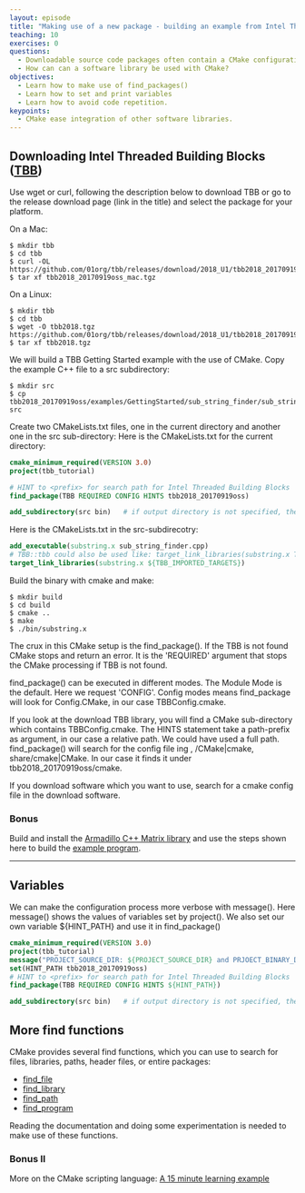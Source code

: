 ```yaml
---
layout: episode
title: "Making use of a new package - building an example from Intel Threaded Building Blocks"
teaching: 10
exercises: 0
questions:
  - Downloadable source code packages often contain a CMake configuration.
  - How can can a software library be used with CMake?
objectives:
  - Learn how to make use of find_packages()
  - Learn how to set and print variables
  - Learn how to avoid code repetition.
keypoints:
  - CMake ease integration of other software libraries.
---
```


## Downloading Intel Threaded Building Blocks ([TBB](https://github.com/01org/tbb/releases))
Use wget or curl, following the description below to download TBB or go to the release download page (link in the title) and select the package for your platform.

On a Mac:
```shell
$ mkdir tbb
$ cd tbb
$ curl -OL https://github.com/01org/tbb/releases/download/2018_U1/tbb2018_20170919oss_mac.tgz
$ tar xf tbb2018_20170919oss_mac.tgz
```

On a Linux:
```shell
$ mkdir tbb
$ cd tbb
$ wget -O tbb2018.tgz https://github.com/01org/tbb/releases/download/2018_U1/tbb2018_20170919oss_lin.tgz
$ tar xf tbb2018.tgz
```

We will build a TBB Getting Started example with the use of CMake. Copy the example C++ file to a
src subdirectory:
```
$ mkdir src
$ cp tbb2018_20170919oss/examples/GettingStarted/sub_string_finder/sub_string_finder.cpp src
```

Create two CMakeLists.txt files, one in the current directory and another one in the src sub-directory:
Here is the CMakeLists.txt for the current directory:
```cmake
cmake_minimum_required(VERSION 3.0)
project(tbb_tutorial)

# HINT to <prefix> for search path for Intel Threaded Building Blocks
find_package(TBB REQUIRED CONFIG HINTS tbb2018_20170919oss)

add_subdirectory(src bin)   # if output directory is not specified, the output will be placed in a directory OUTPUT_DIR/src
```

Here is the CMakeLists.txt in the src-subdirecotry:
```cmake
add_executable(substring.x sub_string_finder.cpp)
# TBB::tbb could also be used like: target_link_libraries(substring.x TBB::tbb)
target_link_libraries(substring.x ${TBB_IMPORTED_TARGETS})
```

Build the binary with cmake and make:
```shell
$ mkdir build
$ cd build
$ cmake ..
$ make
$ ./bin/substring.x
```

The crux in this CMake setup is the find_package(). If the TBB is not found CMake stops and return an error.
It is the 'REQUIRED' argument that stops the CMake processing if TBB is not found.

find_package() can be executed in different modes. The Module Mode is the default. Here we request 'CONFIG'.
Config modes means find_package will look for <Package>Config.CMake, in our case TBBConfig.cmake.

If you look at the download TBB library, you will find a CMake sub-directory which contains TBBConfig.cmake.
The HINTS statement take a path-prefix as argument, in our case a relative path. We could have used a full path.
find_package() will search for the config file ing <prefix>, <prefix>/CMake|cmake, share/cmake|CMake. In our
case it finds it under tbb2018_20170919oss/cmake.

If you download software which you want to use, search for a cmake config file in the  download software. 

### Bonus
Build and install the [Armadillo C++ Matrix library](http://arma.sourceforge.net/docs.html) and
use the steps shown here to build the [example program](http://arma.sourceforge.net/docs.html#example_prog).



---

## Variables
We can make the configuration process more verbose with message(). Here message() shows the values of variables set by project(). We also set our own variable ${HINT_PATH}
and use it in find_package()
```cmake
cmake_minimum_required(VERSION 3.0)
project(tbb_tutorial)
message("PROJECT_SOURCE_DIR: ${PROJECT_SOURCE_DIR} and PRJOECT_BINARY_DIR:${PROJECT_BINARY_DIR}")
set(HINT_PATH tbb2018_20170919oss)
# HINT to <prefix> for search path for Intel Threaded Building Blocks
find_package(TBB REQUIRED CONFIG HINTS ${HINT_PATH})

add_subdirectory(src bin)   # if output directory is not specified, the output will be placed in a directory OUTPUT_DIR/src

```

## More find functions
CMake provides several find functions, which you can use to search for files,
libraries, paths, header files, or entire packages:

- [find_file](https://cmake.org/cmake/help/latest/command/find_file.html)
- [find_library](https://cmake.org/cmake/help/latest/command/find_library.html)
- [find_path](https://cmake.org/cmake/help/latest/command/find_path.html)
- [find_program](https://cmake.org/cmake/help/latest/command/find_program.html)

Reading the documentation and doing some experimentation is needed to make use of
these functions.

### Bonus II
More on the CMake scripting language: [A 15 minute learning example](http://preshing.com/20170522/learn-cmakes-scripting-language-in-15-minutes/)
